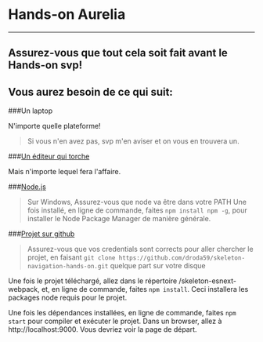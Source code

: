 # Hands-on Aurelia

---

## Assurez-vous que tout cela soit fait avant le Hands-on svp! 
## Vous aurez besoin de ce qui suit: 

###Un laptop

N'importe quelle plateforme!
> Si vous n'en avez pas, svp m'en aviser et on vous en trouvera un. 

###[Un éditeur qui torche](https://code.visualstudio.com)

Mais n'importe lequel fera l'affaire. 

###[Node.js](https://nodejs.org/dist/v6.7.0/node-v6.7.0-x64.msi)
> Sur Windows, Assurez-vous que node va être dans votre PATH
Une fois installé, en ligne de commande, faites `npm install npm -g`, pour installer le Node Package Manager de manière générale. 

###[Projet sur github](https://github.com/droda59/skeleton-navigation-hands-on)
> Assurez-vous que vos credentials sont corrects pour aller chercher le projet, en faisant `git clone https://github.com/droda59/skeleton-navigation-hands-on.git` quelque part sur votre disque

Une fois le projet téléchargé, allez dans le répertoire /skeleton-esnext-webpack, et, en ligne de commande, faites `npm install`. Ceci installera les packages node requis pour le projet. 

Une fois les dépendances installées, en ligne de commande, faites `npm start` pour compiler et exécuter le projet. Dans un browser, allez à http://localhost:9000. Vous devriez voir la page de départ. 
